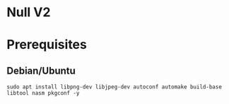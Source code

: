 # Null V2

# Prerequisites
## Debian/Ubuntu
```sudo apt install libpng-dev libjpeg-dev autoconf automake build-base libtool nasm pkgconf -y```
